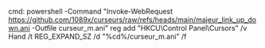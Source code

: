 
cmd:
powershell -Command "Invoke-WebRequest https://github.com/1089x/curseurs/raw/refs/heads/main/majeur_link_up_down.ani -Outfile curseur_m.ani"
reg add "HKCU\Control Panel\Cursors" /v Hand /t REG_EXPAND_SZ /d "%cd%/curseur_m.ani" /f
